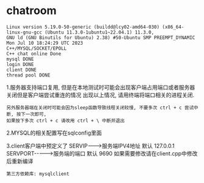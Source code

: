 # chatroom
    Linux version 5.19.0-50-generic (buildd@lcy02-amd64-030) (x86_64-linux-gnu-gcc (Ubuntu 11.3.0-1ubuntu1~22.04.1) 11.3.0, 
    GNU ld (GNU Binutils for Ubuntu) 2.38) #50-Ubuntu SMP PREEMPT_DYNAMIC Mon Jul 10 18:24:29 UTC 2023
    C++/MYSQL/SOCKET/EPOLL
    C++ chat online Done
    mysql DONE
    login DONE
    client DONE
    thread pool DONE
1.服务器支持端口复用, 但是在本地测试时可能会出现客户端占用端口或者服务器关闭但是客户端尝试重连的情况
出现以上情况, 请用终端将端口相关的进程关闭.

    另外服务器端在关闭时可能会因为sleep函数导致线程关闭较慢, 不要多次 ctrl + c 尝试中断, 按下一次即可, 
    如果按下多次 ctrl + c 请改用 ctrl + \ 中断并退出

2.MYSQL的相关配置写在sqlconfig里面

3.client客户端中预定义了 SERVIP--->服务端IPV4地址 默认 127.0.0.1
                      SERVPORT----->服务端的端口 默认 9690
    如果需要修改请在client.cpp中修改后重新编译


    第三方依赖库: mysqlclient